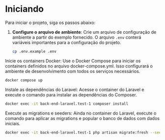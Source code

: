# Iniciando

Para iniciar o projeto, siga os passos abaixo:

1. **Configure o arquivo de ambiente**:
   Crie um arquivo de configuração de ambiente a partir do exemplo fornecido. O arquivo `.env` conterá variáveis importantes para a configuração do projeto.

    ```bash
    cp .env.example .env
    ```

Inicie os containers Docker:
Use o Docker Compose para iniciar os containers definidos no arquivo docker-compose.yml. Isso configurará o ambiente de desenvolvimento com todos os serviços necessários.

```bash
docker compose up
```

Instale as dependências do Laravel:
Acesse o container do Laravel e execute o comando para instalar as dependências do Composer.

```bash
docker exec -it back-end-laravel.test-1 composer install
```

Execute as migrations e seeders:
Ainda no container do Laravel, execute o comando para aplicar as migrations e popular o banco de dados com dados iniciais.

```bash
docker exec -it back-end-laravel.test-1 php artisan migrate:fresh --seed
```
